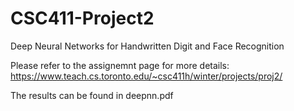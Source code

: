 # CSC411-Project2
Deep Neural Networks for Handwritten Digit and Face Recognition

Please refer to the assignemnt page for more details: https://www.teach.cs.toronto.edu/~csc411h/winter/projects/proj2/

The results can be found in deepnn.pdf
